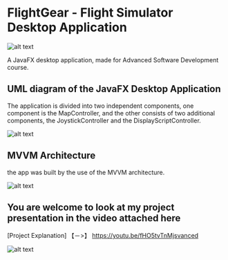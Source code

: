 # FlightGear - Flight Simulator Desktop Application

![alt text](https://imagizer.imageshack.com/img922/7666/Q4uNZD.jpg)

A JavaFX desktop application, made for Advanced Software Development course.

## UML diagram of the JavaFX Desktop Application

The application is divided into two independent components, one component is the MapController, and the other consists of two additional components, the JoystickController and the DisplayScriptController.

![alt text](https://imagizer.imageshack.com/img923/414/tHmy9t.jpg)


## MVVM Architecture

the app was built by the use of the MVVM architecture.

![alt text](https://imagizer.imageshack.com/img923/2949/0gZ5o6.jpg)

## You are welcome to look at my project presentation in the video attached here 
[Project Explanation] 【﻿－>】 https://youtu.be/fHO5tvTnMjsvanced 

![alt text](https://i.redd.it/b55bnmiqk7s11.jpg)

